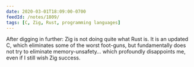 ```yaml
---
date: 2020-03-01T18:09:00-0700
feedId: /notes/1809/
tags: [C, Zig, Rust, programming languages]
---
```


After digging in further: Zig is not doing quite what Rust is. It is an updated C, which eliminates some of the worst foot-guns, but fundamentally does not try to eliminate memory-unsafety… which profoundly disappoints me, even if I still wish Zig success.